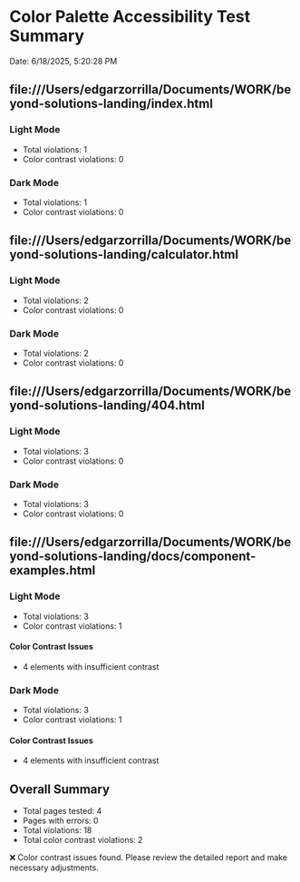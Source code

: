 # Color Palette Accessibility Test Summary

Date: 6/18/2025, 5:20:28 PM

## file:///Users/edgarzorrilla/Documents/WORK/beyond-solutions-landing/index.html

### Light Mode

- Total violations: 1
- Color contrast violations: 0

### Dark Mode

- Total violations: 1
- Color contrast violations: 0

## file:///Users/edgarzorrilla/Documents/WORK/beyond-solutions-landing/calculator.html

### Light Mode

- Total violations: 2
- Color contrast violations: 0

### Dark Mode

- Total violations: 2
- Color contrast violations: 0

## file:///Users/edgarzorrilla/Documents/WORK/beyond-solutions-landing/404.html

### Light Mode

- Total violations: 3
- Color contrast violations: 0

### Dark Mode

- Total violations: 3
- Color contrast violations: 0

## file:///Users/edgarzorrilla/Documents/WORK/beyond-solutions-landing/docs/component-examples.html

### Light Mode

- Total violations: 3
- Color contrast violations: 1

#### Color Contrast Issues

- 4 elements with insufficient contrast

### Dark Mode

- Total violations: 3
- Color contrast violations: 1

#### Color Contrast Issues

- 4 elements with insufficient contrast

## Overall Summary

- Total pages tested: 4
- Pages with errors: 0
- Total violations: 18
- Total color contrast violations: 2

❌ Color contrast issues found. Please review the detailed report and make necessary adjustments.
